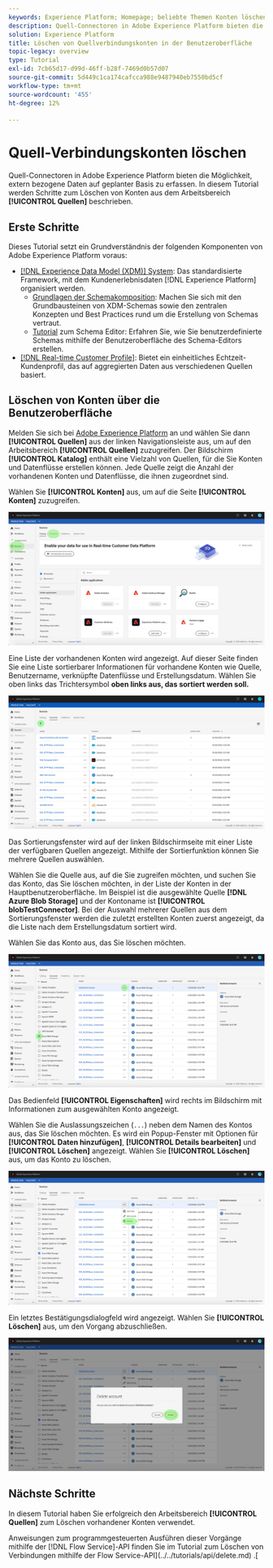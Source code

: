 ```yaml
---
keywords: Experience Platform; Homepage; beliebte Themen Konten löschen
description: Quell-Connectoren in Adobe Experience Platform bieten die Möglichkeit, extern bezogene Daten auf geplanter Basis zu erfassen. In diesem Tutorial werden Schritte zum Löschen von Konten aus dem Arbeitsbereich "Quellen"beschrieben.
solution: Experience Platform
title: Löschen von Quellverbindungskonten in der Benutzeroberfläche
topic-legacy: overview
type: Tutorial
exl-id: 7cb65d17-d99d-46ff-b28f-7469d0b57d07
source-git-commit: 5d449c1ca174cafcca988e9487940eb7550bd5cf
workflow-type: tm+mt
source-wordcount: '455'
ht-degree: 12%

---
```


# Quell-Verbindungskonten löschen

Quell-Connectoren in Adobe Experience Platform bieten die Möglichkeit, extern bezogene Daten auf geplanter Basis zu erfassen. In diesem Tutorial werden Schritte zum Löschen von Konten aus dem Arbeitsbereich **[!UICONTROL Quellen]** beschrieben.

## Erste Schritte

Dieses Tutorial setzt ein Grundverständnis der folgenden Komponenten von Adobe Experience Platform voraus:

- [[!DNL Experience Data Model (XDM)] System](../../../xdm/home.md): Das standardisierte Framework, mit dem Kundenerlebnisdaten  [!DNL Experience Platform] organisiert werden.
   - [Grundlagen der Schemakomposition](../../../xdm/schema/composition.md): Machen Sie sich mit den Grundbausteinen von XDM-Schemas sowie den zentralen Konzepten und Best Practices rund um die Erstellung von Schemas vertraut.
   - [Tutorial](../../../xdm/tutorials/create-schema-ui.md) zum Schema Editor: Erfahren Sie, wie Sie benutzerdefinierte Schemas mithilfe der Benutzeroberfläche des Schema-Editors erstellen.
- [[!DNL Real-time Customer Profile]](../../../profile/home.md): Bietet ein einheitliches Echtzeit-Kundenprofil, das auf aggregierten Daten aus verschiedenen Quellen basiert.

## Löschen von Konten über die Benutzeroberfläche

Melden Sie sich bei [Adobe Experience Platform](https://platform.adobe.com) an und wählen Sie dann **[!UICONTROL Quellen]** aus der linken Navigationsleiste aus, um auf den Arbeitsbereich **[!UICONTROL Quellen]** zuzugreifen. Der Bildschirm **[!UICONTROL Katalog]** enthält eine Vielzahl von Quellen, für die Sie Konten und Datenflüsse erstellen können. Jede Quelle zeigt die Anzahl der vorhandenen Konten und Datenflüsse, die ihnen zugeordnet sind.

Wählen Sie **[!UICONTROL Konten]** aus, um auf die Seite **[!UICONTROL Konten]** zuzugreifen.

![catalog-accounts](../../images/tutorials/delete-accounts/catalog.png)

Eine Liste der vorhandenen Konten wird angezeigt. Auf dieser Seite finden Sie eine Liste sortierbarer Informationen für vorhandene Konten wie Quelle, Benutzername, verknüpfte Datenflüsse und Erstellungsdatum. Wählen Sie oben links das Trichtersymbol **oben links aus, das sortiert werden soll.**

![dataflows-list](../../images/tutorials/delete-accounts/accounts.png)

Das Sortierungsfenster wird auf der linken Bildschirmseite mit einer Liste der verfügbaren Quellen angezeigt. Mithilfe der Sortierfunktion können Sie mehrere Quellen auswählen.

Wählen Sie die Quelle aus, auf die Sie zugreifen möchten, und suchen Sie das Konto, das Sie löschen möchten, in der Liste der Konten in der Hauptbenutzeroberfläche. Im Beispiel ist die ausgewählte Quelle **[!DNL Azure Blob Storage]** und der Kontoname ist **[!UICONTROL blobTestConnector]**. Bei der Auswahl mehrerer Quellen aus dem Sortierungsfenster werden die zuletzt erstellten Konten zuerst angezeigt, da die Liste nach dem Erstellungsdatum sortiert wird.

Wählen Sie das Konto aus, das Sie löschen möchten.

![dataflows-sort](../../images/tutorials/delete-accounts/sort.png)

Das Bedienfeld **[!UICONTROL Eigenschaften]** wird rechts im Bildschirm mit Informationen zum ausgewählten Konto angezeigt.

Wählen Sie die Auslassungszeichen (`...`) neben dem Namen des Kontos aus, das Sie löschen möchten. Es wird ein Popup-Fenster mit Optionen für **[!UICONTROL Daten hinzufügen]**, **[!UICONTROL Details bearbeiten]** und **[!UICONTROL Löschen]** angezeigt. Wählen Sie **[!UICONTROL Löschen]** aus, um das Konto zu löschen.

![dataflows-sort](../../images/tutorials/delete-accounts/delete.png)

Ein letztes Bestätigungsdialogfeld wird angezeigt. Wählen Sie **[!UICONTROL Löschen]** aus, um den Vorgang abzuschließen.

![delete](../../images/tutorials/delete-accounts/confirm.png)

## Nächste Schritte

In diesem Tutorial haben Sie erfolgreich den Arbeitsbereich **[!UICONTROL Quellen]** zum Löschen vorhandener Konten verwendet.

Anweisungen zum programmgesteuerten Ausführen dieser Vorgänge mithilfe der [!DNL Flow Service]-API finden Sie im Tutorial zum Löschen von Verbindungen mithilfe der Flow Service-API](../../tutorials/api/delete.md) .[
